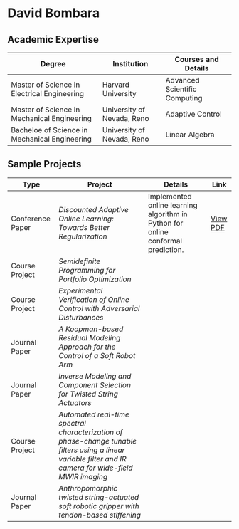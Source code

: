 # David Bombara

## Academic Expertise

|   Degree   | Institution | Courses and Details |
| ---------- | ------------| ---------------- |
| Master of Science in Electrical Engineering | Harvard University | Advanced Scientific Computing |
| Master of Science in Mechanical Engineering | University of Nevada, Reno | Adaptive Control |
| Bacheloe of Science in Mechanical Engineering | University of Nevada, Reno | Linear Algebra | 

## Sample Projects

| Type | Project | Details | Link |
| ---- | ------- | ------- | ---- |
| Conference Paper | *Discounted Adaptive Online Learning: Towards Better Regularization* | Implemented online learning algorithm in Python for online conformal prediction. | [View PDF](https://arxiv.org/pdf/2402.02720) |
| Course Project | *Semidefinite Programming for Portfolio Optimization* | | |
| Course Project | *Experimental Verification of Online Control with Adversarial Disturbances* | | |
| Journal Paper |  *A Koopman-based Residual Modeling Approach for the Control of a Soft Robot Arm* | | |
| Journal Paper | *Inverse Modeling and Component Selection for Twisted String Actuators* | | | 
| Course Project | *Automated real-time spectral characterization of phase-change tunable filters using a linear variable filter and IR camera for wide-field MWIR imaging* | | | 
| Journal Paper | *Anthropomorphic twisted string-actuated soft robotic gripper with tendon-based stiffening* | | | 



<!--
**dbombara/dbombara** is a ✨ _special_ ✨ repository because its `README.md` (this file) appears on your GitHub profile.

Here are some ideas to get you started:

- 🔭 I’m currently working on ...
- 🌱 I’m currently learning ...
- 👯 I’m looking to collaborate on ...
- 🤔 I’m looking for help with ...
- 💬 Ask me about ...
- 📫 How to reach me: ...
- 😄 Pronouns: ...
- ⚡ Fun fact: ...
-->
